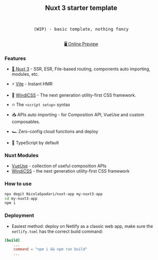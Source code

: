 <h2 align="center">
Nuxt 3 starter template
</h2><br>

<pre align="center">
(WIP) - basic template, nothing fancy
</pre>

<p align="center">
<br>
<a href="https://ns-development.netlify.app/">🖥 Online Preview</a>
</p>

### Features

- [💚 Nuxt 3](https://v3.nuxtjs.org) - SSR, ESR, File-based routing, components auto importing, modules, etc.

- ⚡️ [Vite](https://vitejs.dev/) - Instant HMR

- 🎨 [WindiCSS](https://windicss.org/utilities/) - The next generation utility-first CSS framework.

- 🔥 The `<script setup>` syntax

- 📥 APIs auto importing - for Composition API, VueUse and custom composables.

- 🏎 Zero-config cloud functions and deploy

- 🦾 TypeScript by default

### Nuxt Modules

- [VueUse](https://github.com/vueuse/vueuse) - collection of useful composition APIs
- [WindiCSS](https://github.com/windicss/windicss) - the next generation utility-first CSS framework

### How to use

```sh
npx degit NicolaSpadari/nuxt-app my-nuxt3-app
cd my-nuxt3-app
npm i
```

### Deployment

- Easiest method: deploy on Netlify as a classic web app, make sure the `netlify.toml` has the correct build command:

```toml
[build]
    ...
    command = "npm i && npm run build"
    ...
```